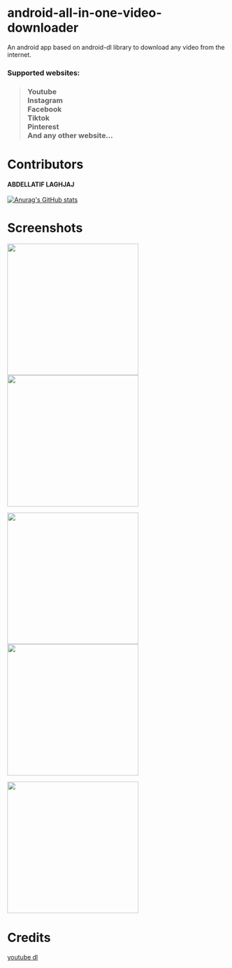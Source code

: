# android-all-in-one-video-downloader

An android app based on android-dl library to download any video from the internet.

<h3>Supported websites:<h3>

> Youtube <br>
> Instagram <br>
> Facebook <br>
> Tiktok <br>
> Pinterest <br>
> And any other website...

# Contributors
<h4>ABDELLATIF LAGHJAJ</h4>

[![Anurag's GitHub stats](https://github-readme-stats.vercel.app/api?username=abdellatif-laghjaj&count_private=true&show_icons=true&theme=react)](https://github.com/omarlamin01/Dairy-Farm-Management-System)

# Screenshots
<p>
  <img src="https://user-images.githubusercontent.com/79521157/200933197-596acf8c-0026-4179-973a-8a4d66d89d2c.png" width="300px"/>
  <img src="https://user-images.githubusercontent.com/79521157/200933211-9a483fbf-0f41-439c-9fe5-17b7c705df3e.png" width="300px"/>
</p>
  
<p>
  <img src="https://user-images.githubusercontent.com/79521157/200933214-2ea66519-da7e-4c34-8352-87d6839ef703.png" width="300px"/>
  <img src="https://user-images.githubusercontent.com/79521157/200933218-580c5932-f533-4dfb-a084-2d8b7db68f9a.png" width="300px"/>
</p>
<img src="https://user-images.githubusercontent.com/79521157/200933220-55c02a4e-a7a4-4578-b884-fa7d7a294dbb.png" width="300px"/>

# Credits
<a href="https://github.com/ytdl-org/youtube-dl"> youtube dl </a>
